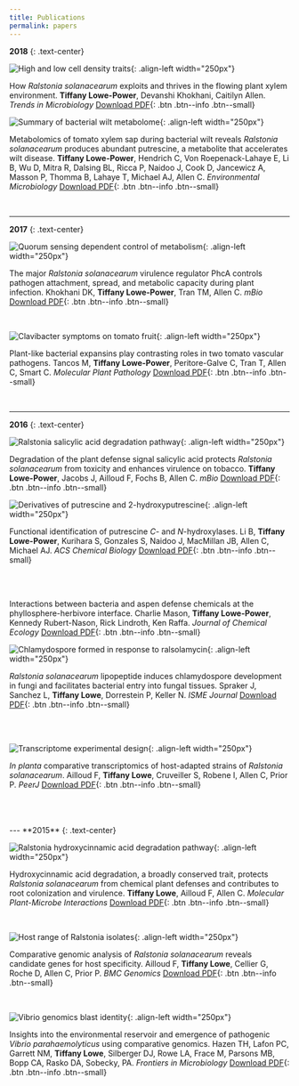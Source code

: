 ```yaml
---
title: Publications
permalink: papers
---
```


**2018**
{: .text-center}


![High and low cell density traits](/assets/papers/pub_ralstonia_trends_review_flow.png){: .align-left width="250px"}

How *Ralstonia solanacearum* exploits and thrives in the flowing plant xylem environment. **Tiffany Lowe-Power**, Devanshi Khokhani, Caitilyn Allen. *Trends in Microbiology* [Download PDF](/assets/papers/pub_ralstonia_trends_review_flow.pdf){: .btn .btn--info .btn--small}



![Summary of bacterial wilt metabolome](/assets/papers/pub_xylem_metabo_put.png){: .align-left width="250px"}

Metabolomics of tomato xylem sap during bacterial wilt reveals *Ralstonia solanacearum* produces abundant putrescine, a metabolite that accelerates wilt disease.
**Tiffany Lowe-Power**, Hendrich C, Von Roepenack-Lahaye E, Li B, Wu D, Mitra R, Dalsing BL, Ricca P, Naidoo J, Cook D, Jancewicz A, Masson P, Thomma B, Lahaye T, Michael AJ, Allen C. *Environmental Microbiology* [Download PDF](/assets/papers/pub_xylem_metabo_put.pdf){: .btn .btn--info .btn--small}

<br>

---
**2017**
{: .text-center}

![Quorum sensing dependent control of metabolism](/assets/papers/pub_phcA_transcriptome.png){: .align-left width="250px"}

The major *Ralstonia solanacearum* virulence regulator PhcA controls pathogen attachment, spread, and metabolic capacity during plant infection.
Khokhani DK, **Tiffany Lowe-Power**, Tran TM, Allen C. *mBio* [Download PDF](/assets/papers/pub_phcA_transcriptome.pdf){: .btn .btn--info .btn--small} 

<br>

![Clavibacter symptoms on tomato fruit](/assets/papers/pub_clavi_ralsto_expansins.png){: .align-left width="250px"}

Plant-like bacterial expansins play contrasting roles in two tomato vascular pathogens.
Tancos M, **Tiffany Lowe-Power**, Peritore-Galve C, Tran T, Allen C, Smart C. *Molecular Plant Pathology* [Download PDF](/assets/papers/pub_clavi_ralsto_expansins.pdf){: .btn .btn--info .btn--small}


<br>

---

**2016**
{: .text-center}

![Ralstonia salicylic acid degradation pathway](/assets/papers/pub_ralstonia_salicylic_deg.png){: .align-left width="250px"}

Degradation of the plant defense signal salicylic acid protects *Ralstonia solanacearum* from toxicity and enhances virulence on tobacco.
**Tiffany Lowe-Power**, Jacobs J, Ailloud F, Fochs B, Allen C. *mBio* [Download PDF](/assets/papers/pub_ralstonia_salicylic_deg.pdf){: .btn .btn--info .btn--small}



![Derivatives of putrescine and 2-hydroxyputrescine](/assets/papers/pub_hydroxy_putrescine.png){: .align-left width="250px"}

Functional identification of putrescine *C*- and *N*-hydroxylases.
Li B, **Tiffany Lowe-Power**, Kurihara S, Gonzales S, Naidoo J, MacMillan JB, Allen C, Michael AJ. *ACS Chemical Biology* [Download PDF](/assets/papers/pub_hydroxy_putrescine.pdf){: .btn .btn--info .btn--small}

<br><br>

Interactions between bacteria and aspen defense chemicals at the phyllosphere-herbivore interface.
Charlie Mason, **Tiffany Lowe-Power**, Kennedy Rubert-Nason, Rick Lindroth, Ken Raffa. *Journal of Chemical Ecology* [Download PDF](/assets/papers/pub_aspen_beetles_phenolics.pdf){: .btn .btn--info .btn--small}

![Chlamydospore formed in response to ralsolamycin](/assets/papers/pub_ralsolamycin_chlamydospores.png){: .align-left width="250px"}

*Ralstonia solanacearum* lipopeptide induces chlamydospore development in fungi and facilitates bacterial entry into fungal tissues.
Spraker J, Sanchez L, **Tiffany Lowe**, Dorrestein P, Keller N. *ISME Journal* [Download PDF](/assets/papers/pub_ralsolamycin_chlamydospores.pdf){: .btn .btn--info .btn--small}

<br>

<br>

![Transcriptome experimental design](/assets/papers/pub_ralsto_banana_moko_transcriptome.png){: .align-left width="250px"}

*In planta* comparative transcriptomics of host-adapted strains of *Ralstonia solanacearum*.
Ailloud F, **Tiffany Lowe**, Cruveiller S, Robene I, Allen C, Prior P. *PeerJ* [Download PDF](/assets/papers/pub_ralsto_banana_moko_transcriptome.pdf){: .btn .btn--info .btn--small}

<br>

<br>

<br>
---
**2015**
{: .text-center}

![Ralstonia hydroxycinnamic acid degradation pathway](/assets/papers/pub_ralstonia_hca_degradation.png){: .align-left width="250px"}

Hydroxycinnamic acid degradation, a broadly conserved trait, protects *Ralstonia solanacearum* from chemical plant defenses and contributes to root colonization and virulence.
**Tiffany Lowe**, Ailloud F, Allen C. *Molecular Plant-Microbe Interactions* [Download PDF](/assets/papers/pub_ralstonia_hca_degradation.pdf){: .btn .btn--info .btn--small}


<br>

![Host range of Ralstonia isolates](/assets/papers/pub_ralsto_banana_moko_genomics.gif){: .align-left width="250px"}

Comparative genomic analysis of *Ralstonia solanacearum* reveals candidate genes for host specificity.
Ailloud F, **Tiffany Lowe**, Cellier G, Roche D, Allen C, Prior P. *BMC Genomics* [Download PDF](/assets/papers/pub_ralsto_banana_moko_genomics.pdf){: .btn .btn--info .btn--small}

<br>

![Vibrio genomics blast identity](/assets/papers/pub_vibriopara_genomics.jpg){: .align-left width="250px"}

Insights into the environmental reservoir and emergence of pathogenic *Vibrio parahaemolyticus* using comparative genomics.
Hazen TH, Lafon PC, Garrett NM, **Tiffany Lowe**, Silberger DJ, Rowe LA, Frace M, Parsons MB, Bopp CA, Rasko DA, Sobecky, PA. *Frontiers in Microbiology* [Download PDF](/assets/papers/pub_vibriopara_genomics.pdf){: .btn .btn--info .btn--small}
